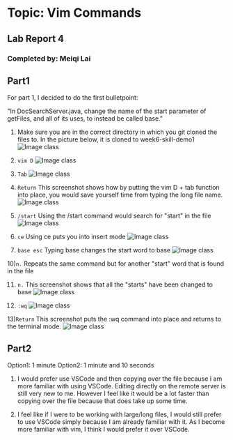 # Topic:  Vim Commands
## Lab Report 4
### Completed by: Meiqi Lai

## Part1
For part 1, I decided to do the first bulletpoint: 

"In DocSearchServer.java, change the name of the start parameter of getFiles, and all of its uses, to instead be called base."

1) Make sure you are in the correct directory in which you git cloned the files to. In the picture below, it is cloned to week6-skill-demo1
![Image class](4/1.png)

2) `vim D`
![Image class](4/2.png)

3) `Tab`
![Image class](4/3.png)

4) `Return`
This screenshot shows how by putting the vim D + tab function into place, you would save yourself time from typing the long file name.
![Image class](4/4.png)

5) `/start`
Using the /start command would search for "start" in the file
![Image class](4/5.png)

7) `ce`
Using ce puts you into insert mode
![Image class](4/8.png)

8) `base esc`
Typing base changes the start word to base
![Image class](4/9.png)

10)` n. `
Repeats the same command but for another "start" word that is found in the file

11) `n.`
This screenshot shows that all the "starts" have been changed to base
![Image class](4/10.png)

12) `:wq`
![Image class](4/13.png)

13)`Return`
This screenshot puts the :wq command into place and returns to the terminal mode. 
![Image class](4/14.png) 

## Part2
Option1: 1 minute 
Option2: 1 minute and 10 seconds

1) I would prefer use VSCode and then copying over the file because I am more familiar with using VSCode. Editing directly on the remote server is still very new to me. However I feel like it would be a lot faster than copying over the file because that does take up some time. 

2) I feel like if I were to be working with large/long files, I would still prefer to use VSCode simply because I am already familiar with it. As I become more familiar with vim, I think I would prefer it over VSCode. 
